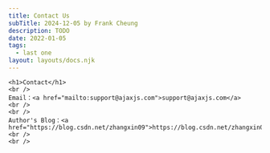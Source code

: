```yaml
---
title: Contact Us
subTitle: 2024-12-05 by Frank Cheung
description: TODO
date: 2022-01-05
tags:
  - last one
layout: layouts/docs.njk
---
```

    <h1>Contact</h1>
    <br />
    Email：<a href="mailto:support@ajaxjs.com">support@ajaxjs.com</a>
    <br />
    <br />
    Author's Blog：<a href="https://blog.csdn.net/zhangxin09">https://blog.csdn.net/zhangxin09</a>
    <br />
    <br /> 